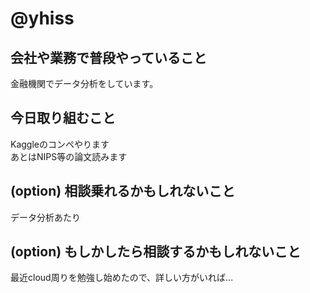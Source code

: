 # @yhiss

## 会社や業務で普段やっていること

金融機関でデータ分析をしています。  

## 今日取り組むこと

Kaggleのコンペやります  
あとはNIPS等の論文読みます

## (option) 相談乗れるかもしれないこと
データ分析あたり

## (option) もしかしたら相談するかもしれないこと
最近cloud周りを勉強し始めたので、詳しい方がいれば...
